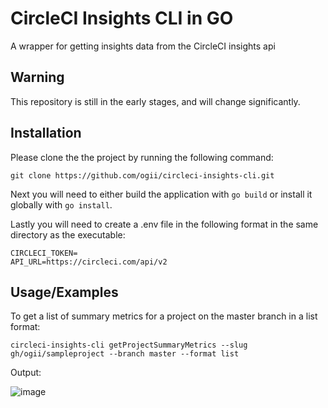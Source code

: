 # CircleCI Insights CLI in GO

A wrapper for getting insights data from the CircleCI insights api

## Warning ##

This repository is still in the early stages, and will change significantly.


## Installation

Please clone the the project by running the following command:

```
git clone https://github.com/ogii/circleci-insights-cli.git
```

Next you will need to either build the application with `go build` or install it globally with `go install`.

Lastly you will need to create a .env file in the following format in the same directory as the executable:

```
CIRCLECI_TOKEN=
API_URL=https://circleci.com/api/v2
```

## Usage/Examples

To get a list of summary metrics for a project on the master branch in a list format:

```
circleci-insights-cli getProjectSummaryMetrics --slug gh/ogii/sampleproject --branch master --format list
```

Output:

![image](https://user-images.githubusercontent.com/640433/230855922-b0f6cad6-c161-46ca-8716-c9fad9a5688b.png)
